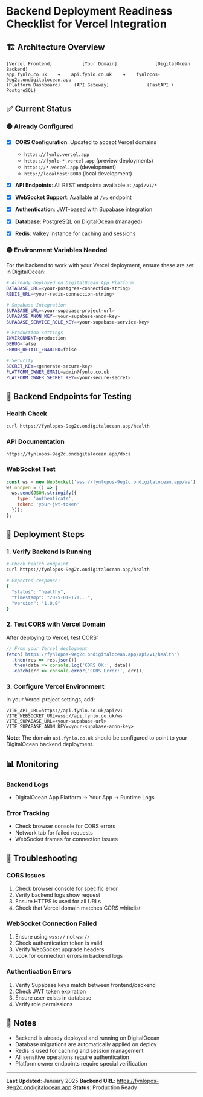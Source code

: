 # Backend Deployment Readiness Checklist for Vercel Integration

## 🏗️ Architecture Overview

```
[Vercel Frontend]           [Your Domain]              [DigitalOcean Backend]
app.fynlo.co.uk    →    api.fynlo.co.uk    →    fynlopos-9eg2c.ondigitalocean.app
(Platform Dashboard)     (API Gateway)              (FastAPI + PostgreSQL)
```

## ✅ Current Status

### 🟢 Already Configured
- [x] **CORS Configuration**: Updated to accept Vercel domains
  - `https://fynlo.vercel.app`
  - `https://fynlo-*.vercel.app` (preview deployments)
  - `https://*.vercel.app` (development)
  - `http://localhost:8080` (local development)

- [x] **API Endpoints**: All REST endpoints available at `/api/v1/*`
- [x] **WebSocket Support**: Available at `/ws` endpoint
- [x] **Authentication**: JWT-based with Supabase integration
- [x] **Database**: PostgreSQL on DigitalOcean (managed)
- [x] **Redis**: Valkey instance for caching and sessions

### 🟡 Environment Variables Needed

For the backend to work with your Vercel deployment, ensure these are set in DigitalOcean:

```bash
# Already deployed on DigitalOcean App Platform
DATABASE_URL=<your-postgres-connection-string>
REDIS_URL=<your-redis-connection-string>

# Supabase Integration
SUPABASE_URL=<your-supabase-project-url>
SUPABASE_ANON_KEY=<your-supabase-anon-key>
SUPABASE_SERVICE_ROLE_KEY=<your-supabase-service-key>

# Production Settings
ENVIRONMENT=production
DEBUG=false
ERROR_DETAIL_ENABLED=false

# Security
SECRET_KEY=<generate-secure-key>
PLATFORM_OWNER_EMAIL=admin@fynlo.co.uk
PLATFORM_OWNER_SECRET_KEY=<your-secure-secret>
```

## 🔗 Backend Endpoints for Testing

### Health Check
```bash
curl https://fynlopos-9eg2c.ondigitalocean.app/health
```

### API Documentation
```
https://fynlopos-9eg2c.ondigitalocean.app/docs
```

### WebSocket Test
```javascript
const ws = new WebSocket('wss://fynlopos-9eg2c.ondigitalocean.app/ws');
ws.onopen = () => {
  ws.send(JSON.stringify({
    type: 'authenticate',
    token: 'your-jwt-token'
  }));
};
```

## 🚀 Deployment Steps

### 1. Verify Backend is Running
```bash
# Check health endpoint
curl https://fynlopos-9eg2c.ondigitalocean.app/health

# Expected response:
{
  "status": "healthy",
  "timestamp": "2025-01-17T...",
  "version": "1.0.0"
}
```

### 2. Test CORS with Vercel Domain
After deploying to Vercel, test CORS:

```javascript
// From your Vercel deployment
fetch('https://fynlopos-9eg2c.ondigitalocean.app/api/v1/health')
  .then(res => res.json())
  .then(data => console.log('CORS OK:', data))
  .catch(err => console.error('CORS Error:', err));
```

### 3. Configure Vercel Environment
In your Vercel project settings, add:

```
VITE_API_URL=https://api.fynlo.co.uk/api/v1
VITE_WEBSOCKET_URL=wss://api.fynlo.co.uk/ws
VITE_SUPABASE_URL=<your-supabase-url>
VITE_SUPABASE_ANON_KEY=<your-supabase-anon-key>
```

**Note**: The domain `api.fynlo.co.uk` should be configured to point to your DigitalOcean backend deployment.

## 📊 Monitoring

### Backend Logs
- DigitalOcean App Platform → Your App → Runtime Logs

### Error Tracking
- Check browser console for CORS errors
- Network tab for failed requests
- WebSocket frames for connection issues

## 🔧 Troubleshooting

### CORS Issues
1. Check browser console for specific error
2. Verify backend logs show request
3. Ensure HTTPS is used for all URLs
4. Check that Vercel domain matches CORS whitelist

### WebSocket Connection Failed
1. Ensure using `wss://` not `ws://`
2. Check authentication token is valid
3. Verify WebSocket upgrade headers
4. Look for connection errors in backend logs

### Authentication Errors
1. Verify Supabase keys match between frontend/backend
2. Check JWT token expiration
3. Ensure user exists in database
4. Verify role permissions

## 📝 Notes

- Backend is already deployed and running on DigitalOcean
- Database migrations are automatically applied on deploy
- Redis is used for caching and session management
- All sensitive operations require authentication
- Platform owner endpoints require special verification

---

**Last Updated**: January 2025
**Backend URL**: https://fynlopos-9eg2c.ondigitalocean.app
**Status**: Production Ready